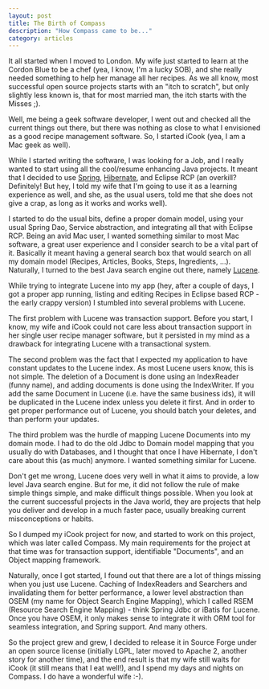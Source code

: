 ```yaml
---
layout: post
title: The Birth of Compass
description: "How Compass came to be..."
category: articles
---
```


It all started when I moved to London. My wife just started to learn at the Cordon Blue to be a chef (yea, I know, I'm a lucky SOB), and she really needed something to help her manage all her recipes. As we all know, most successful open source projects starts with an "itch to scratch", but only slightly less known is, that for most married man, the itch starts with the Misses ;).

Well, me being a geek software developer, I went out and checked all the current things out there, but there was nothing as close to what I envisioned as a good recipe management software. So, I started iCook (yea, I am a Mac geek as well).

While I started writing the software, I was looking for a Job, and I really wanted to start using all the cool/resume enhancing Java projects. It meant that I decided to use <a href="http://www.springframework.org">Spring</a>, <a href="http://www.hibernate.org">Hibernate</a>, and Eclipse RCP (an overkill? Definitely! But hey, I told my wife that I'm going to use it as a learning experience as well, and she, as the usual users, told me that she does not give a crap, as long as it works and works well).

I started to do the usual bits, define a proper domain model, using your usual Spring Dao, Service abstraction, and integrating all that with Eclipse RCP. Being an avid Mac user, I wanted something similar to most Mac software, a great user experience and I consider search to be a vital part of it. Basically it meant having a general search box that would search on all my domain model (Recipes, Articles, Books, Steps, Ingredients, ...). Naturally, I turned to the best Java search engine out there, namely <a href="http://lucene.apache.org">Lucene</a>.

While trying to integrate Lucene into my app (hey, after a couple of days, I got a proper app running, listing and editing Recipes in Eclipse based RCP - the early crappy version) I stumbled into several problems with Lucene.

The first problem with Lucene was transaction support. Before you start, I know, my wife and iCook could not care less about transaction support in her single user recipe manager software, but it persisted in my mind as a drawback for integrating Lucene with a transactional system.

The second problem was the fact that I expected my application to have constant updates to the Lucene index. As most Lucene users know, this is not simple. The deletion of a Document is done using an IndexReader (funny name), and adding documents is done using the IndexWriter. If you add the same Document in Lucene (i.e. have the same business ids), it will be duplicated in the Lucene index unless you delete it first. And in order to get proper performance out of Lucene, you should batch your deletes, and than perform your updates.

The third problem was the hurdle of mapping Lucene Documents into my domain mode. I had to do the old Jdbc to Domain model mapping that you usually do with Databases, and I thought that once I have Hibernate, I don't care about this (as much) anymore. I wanted something similar for Lucene.

Don't get me wrong, Lucene does very well in what it aims to provide, a low level Java search engine. But for me, it did not follow the rule of make simple things simple, and make difficult things possible. When you look at the current successful projects in the Java world, they are projects that help you deliver and develop in a much faster pace, usually breaking current misconceptions or habits.

So I dumped my iCook project for now, and started to work on this project, which was later called Compass. My main requirements for the project at that time was for transaction support, identifiable "Documents", and an Object mapping framework.

Naturally, once I got started, I found out that there are a lot of things missing when you just use Lucene. Caching of IndexReaders and Searchers and invalidating them for better performance, a lower level abstraction than OSEM (my name for Object Search Engine Mapping), which I called RSEM (Resource Search Engine Mapping) - think Spring Jdbc or iBatis for Lucene. Once you have OSEM, it only makes sense to integrate it with ORM tool for seamless integration, and Spring support. And many others.

So the project grew and grew, I decided to release it in Source Forge under an open source license (initially LGPL, later moved to Apache 2, another story for another time), and the end result is that my wife still waits for iCook (it still means that I eat well!), and I spend my days and nights on Compass. I do have a wonderful wife :-).

